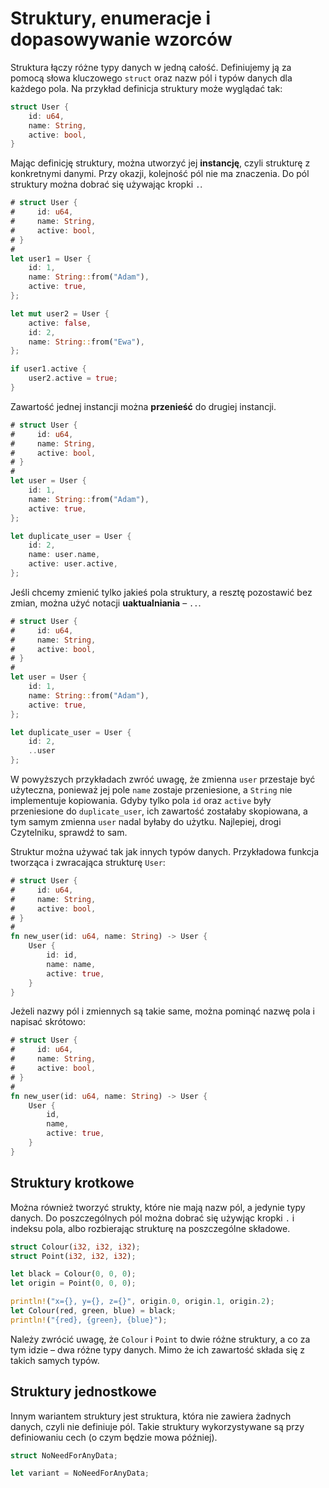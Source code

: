 # Struktury, enumeracje i dopasowywanie wzorców

Struktura łączy różne typy danych w jedną całość. Definiujemy ją za pomocą słowa kluczowego `struct`
oraz nazw pól i typów danych dla każdego pola. Na przykład definicja struktury może wyglądać tak:

```rust
struct User {
    id: u64,
    name: String,
    active: bool,
}
```

Mając definicję struktury, można utworzyć jej **instancję**, czyli strukturę z konkretnymi danymi.
Przy okazji, kolejność pól nie ma znaczenia. Do pól struktury można dobrać się używając kropki `.`.

```rust
# struct User {
#     id: u64,
#     name: String,
#     active: bool,
# }
#
let user1 = User {
    id: 1,
    name: String::from("Adam"),
    active: true,
};

let mut user2 = User {
    active: false,
    id: 2,
    name: String::from("Ewa"),
};

if user1.active {
    user2.active = true;
}
```

Zawartość jednej instancji można **przenieść** do drugiej instancji.

```rust
# struct User {
#     id: u64,
#     name: String,
#     active: bool,
# }
#
let user = User {
    id: 1,
    name: String::from("Adam"),
    active: true,
};

let duplicate_user = User {
    id: 2,
    name: user.name,
    active: user.active,
};
```

Jeśli chcemy zmienić tylko jakieś pola struktury, a resztę pozostawić bez zmian, można użyć notacji
**uaktualniania** – `..`.

```rust
# struct User {
#     id: u64,
#     name: String,
#     active: bool,
# }
#
let user = User {
    id: 1,
    name: String::from("Adam"),
    active: true,
};

let duplicate_user = User {
    id: 2,
    ..user
};
```

W powyższych przykładach zwróć uwagę, że zmienna `user` przestaje być użyteczna, ponieważ jej pole
`name` zostaje przeniesione, a `String` nie implementuje kopiowania. Gdyby tylko pola `id` oraz
`active` były przeniesione do `duplicate_user`, ich zawartość zostałaby skopiowana, a tym samym
zmienna `user` nadal byłaby do użytku. Najlepiej, drogi Czytelniku, sprawdź to sam.

Struktur można używać tak jak innych typów danych. Przykładowa funkcja tworząca i zwracająca
strukturę `User`:

```rust
# struct User {
#     id: u64,
#     name: String,
#     active: bool,
# }
#
fn new_user(id: u64, name: String) -> User {
    User {
        id: id,
        name: name,
        active: true,
    }
}
```

Jeżeli nazwy pól i zmiennych są takie same, można pominąć nazwę pola i napisać skrótowo:

```rust
# struct User {
#     id: u64,
#     name: String,
#     active: bool,
# }
#
fn new_user(id: u64, name: String) -> User {
    User {
        id,
        name,
        active: true,
    }
}
```

## Struktury krotkowe

Można również tworzyć strukty, które nie mają nazw pól, a jedynie typy danych. Do poszczególnych pól
można dobrać się używjąc kropki `.` i indeksu pola, albo rozbierając strukturę na poszczególne składowe.

```rust
struct Colour(i32, i32, i32);
struct Point(i32, i32, i32);

let black = Colour(0, 0, 0);
let origin = Point(0, 0, 0);

println!("x={}, y={}, z={}", origin.0, origin.1, origin.2);
let Colour(red, green, blue) = black;
println!("{red}, {green}, {blue}");
```

Należy zwrócić uwagę, że `Colour` i `Point` to dwie różne struktury, a co za tym idzie – dwa różne
typy danych. Mimo że ich zawartość składa się z takich samych typów.

## Struktury jednostkowe

Innym wariantem struktury jest struktura, która nie zawiera żadnych danych, czyli nie definiuje pól.
Takie struktury wykorzystywane są przy definiowaniu cech (o czym będzie mowa później).

```rust
struct NoNeedForAnyData;

let variant = NoNeedForAnyData;
```
